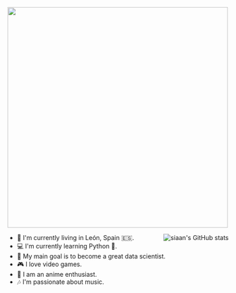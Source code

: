 <p align="center">
  <img src="https://i.imgur.com/a6DhlfX.png" width="500" height="auto" style="display: block; margin: 0 auto"/>
</p>


<img src="https://github-readme-stats.vercel.app/api?username=siaandev&show_icons=true" alt="siaan's GitHub stats" align="right" />

- 📌 I'm currently living in León, Spain 🇪🇸.
- 💻 I'm currently learning Python 🐍.
- 🎯 My main goal is to become a great data scientist.
- 🎮 I love video games.
- 🎥 I am an anime enthusiast.
- 🎶 I'm passionate about music.
